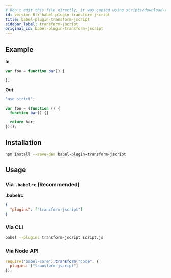 ```yaml
---
# Don't edit this file directly, it was copied using scripts/download-readmes.js: 
id: version-6.x-babel-plugin-transform-jscript
title: babel-plugin-transform-jscript
sidebar_label: transform-jscript
original_id: babel-plugin-transform-jscript
---
```


## Example

**In**

```javascript
var foo = function bar() {

};
```

**Out**

```javascript
"use strict";

var foo = (function () {
  function bar() {}

  return bar;
})();
```

## Installation

```sh
npm install --save-dev babel-plugin-transform-jscript
```

## Usage

### Via `.babelrc` (Recommended)

**.babelrc**

```json
{
  "plugins": ["transform-jscript"]
}
```

### Via CLI

```sh
babel --plugins transform-jscript script.js
```

### Via Node API

```javascript
require("babel-core").transform("code", {
  plugins: ["transform-jscript"]
});
```

